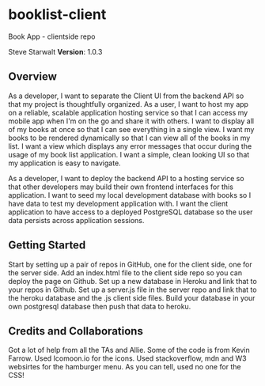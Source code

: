 # booklist-client
Book App - clientside repo

Steve Starwalt
**Version**: 1.0.3

## Overview
As a developer, I want to separate the Client UI from the backend API so that my project is thoughtfully organized.
As a user, I want to host my app on a reliable, scalable application hosting service so that I can access my mobile app when I'm on the go and share it with others.
I want to display all of my books at once so that I can see everything in a single view.
I want my books to be rendered dynamically so that I can view all of the books in my list.
I want a view which displays any error messages that occur during the usage of my book list application.
I want a simple, clean looking UI so that my application is easy to navigate.

As a developer, I want to deploy the backend API to a hosting service so that other developers may build their own frontend interfaces for this application.
I want to seed my local development database with books so I have data to test my development application with.
I want the client application to have access to a deployed PostgreSQL database so the user data persists across application sessions.


## Getting Started
Start by setting up a pair of repos in GitHub, one for the client side, one for the server side.  Add an index.html file to the client side repo so you can deploy the page on Github.  Set up a new database in Heroku and link that to your repos in Github. Set up a server.js file in the server repo and link that to the heroku database and the .js client side files.  Build your database in your own postgresql database then push that data to heroku.


## Credits and Collaborations
Got a lot of help from all the TAs and Allie.  Some of the code is from Kevin Farrow. Used Icomoon.io for the icons.  Used stackoverflow, mdn and W3 websirtes for the hamburger menu.  As you can tell, used no one for the CSS!